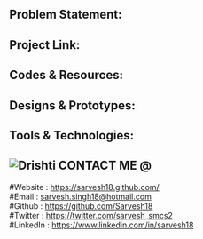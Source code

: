 Problem Statement:
------------------


Project Link:
-------------


Codes & Resources:
------------------


Designs & Prototypes:
---------------------


Tools & Technologies:
---------------------

![Drishti](https://www.youtube.com/watch?v=6-_vLEB5Y5Q&list=PLOerUtUR1hnem0Ct_6whTmFp1wE3oPFgh&index=1)
CONTACT ME @ 
------------
#Website : https://sarvesh18.github.com/ <br>
#Email : sarvesh.singh18@hotmail.com <br/>
#Github : https://github.com/Sarvesh18 <br/>
#Twitter : https://twitter.com/sarvesh_smcs2 <br/>
#LinkedIn : https://www.linkedin.com/in/sarvesh18 <br/>
